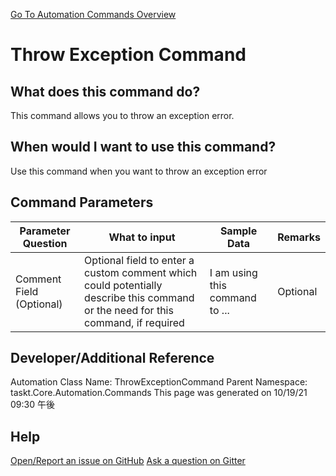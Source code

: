<!--TITLE: Throw Exception Command -->
<!-- SUBTITLE: a command in the Error Handling Commands group. -->
[Go To Automation Commands Overview](/automation-commands.md)


# Throw Exception Command


## What does this command do?
This command allows you to throw an exception error.


## When would I want to use this command?
Use this command when you want to throw an exception error


## Command Parameters
| Parameter Question   	| What to input  	|  Sample Data 	| Remarks  	|
| ---                    | ---               | ---           | ---       |
|Comment Field (Optional)|Optional field to enter a custom comment which could potentially describe this command or the need for this command, if required|I am using this command to ...|Optional|




## Developer/Additional Reference
Automation Class Name: ThrowExceptionCommand
Parent Namespace: taskt.Core.Automation.Commands
This page was generated on 10/19/21 09:30 午後


## Help
[Open/Report an issue on GitHub](https://github.com/saucepleez/taskt/issues/new)
[Ask a question on Gitter](https://gitter.im/taskt-rpa/Lobby)
